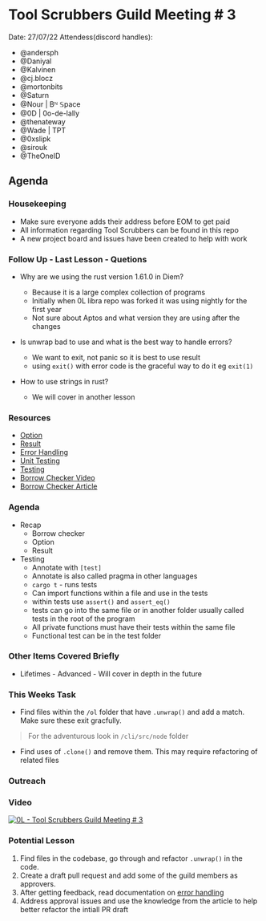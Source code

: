 # Tool Scrubbers Guild Meeting # 3
Date: 27/07/22
Attendess(discord handles):
- @andersph 
- @Daniyal 
- @Kalvinen 
- @cj.blocz 
- @mortonbits
- @Saturn 
- @Nour | Bᴺ 𝕊pace
- @0D | 0o-de-lally 
- @thenateway 
- @Wade | TPT
- @0xslipk
- @sirouk
- @TheOneID 

## Agenda

### Housekeeping

- Make sure everyone adds their address before EOM to get paid
- All information regarding Tool Scrubbers can be found in this repo
- A new project board and issues have been created to help with work

### Follow Up - Last Lesson - Quetions

- Why are we using the rust version 1.61.0 in Diem?
    - Because it is a large complex collection of programs
    - Initially when 0L libra repo was forked it was using nightly for the first year
    - Not sure about Aptos and what version they are using after the changes

- Is unwrap bad to use and what is the best way to handle errors?
    - We want to exit, not panic so it is best to use result
    - using `exit()` with error code is the graceful way to do it eg `exit(1)`

- How to use strings in rust?
    - We will cover in another lesson

### Resources
-  [Option](https://doc.rust-lang.org/rust-by-example/std/option.html)
-  [Result](https://doc.rust-lang.org/rust-by-example/error/result.html)
-  [Error Handling](https://www.sheshbabu.com/posts/rust-error-handling/)
-  [Unit Testing](https://doc.rust-lang.org/rust-by-example/testing/unit_testing.html)
-  [Testing](https://doc.rust-lang.org/rust-by-example/cargo/test.html)
-  [Borrow Checker Video](https://www.youtube.com/watch?v=u4KyvRGKpuI)
-  [Borrow Checker Article](https://blog.logrocket.com/introducing-the-rust-borrow-checker/)


### Agenda

- Recap
    - Borrow checker
    - Option
    - Result
- Testing
    - Annotate with `[test]`
    - Annotate is also called pragma in other languages
    - `cargo t` - runs tests
    - Can import functions within a file and use in the tests
    - within tests use `assert()` and `assert_eq()`
    - tests can go into the same file or in another folder usually called tests in the root of the program
    - All private functions must have their tests within the same file
    - Functional test can be in the test folder

### Other Items Covered Briefly

- Lifetimes - Advanced - Will cover in depth in the future 


### This Weeks Task
- Find files within the `/ol` folder that have `.unwrap()` and add a match. Make sure these exit gracfully.
> For the adventurous look in `/cli/src/node` folder
- Find uses of `.clone()` and remove them. This may require refactoring of related files


### Outreach

### Video

[![0L - Tool Scrubbers Guild Meeting # 3](https://img.youtube.com/vi/I0a1j_QtWKE/maxresdefault.jpg)](https://youtu.be/I0a1j_QtWKE)


### Potential Lesson

1. Find files in the codebase, go through and refactor `.unwrap()` in the code.
2. Create a draft pull request and add some of the guild members as approvers.
3. After getting feedback, read documentation on [error handling](https://www.sheshbabu.com/posts/rust-error-handling/)
4. Address approval issues and use the knowledge from the article to help better refactor the intiall PR draft

